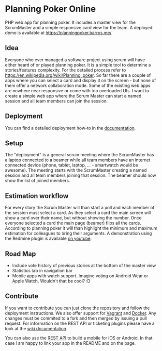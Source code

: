 # Planning Poker Online

PHP web app for planning poker. It includes a master view for the ScrumMaster and a simple responsive card view for the team. A deployed demo is available at https://planningpoker.barros.me/

## Idea
Everyone who ever managed a software project using scrum will have either heard of or played planning poker. It is a simple tool to determine a stories/features complexity. For the detailed process refer to https://en.wikipedia.org/wiki/Planning_poker. So far there are a couple of apps where you can select a card and display it on the screen - but none of them offer a network collaboration mode. Some of the existing web apps are nowhere near responsive or come with too overloaded UIs. I want to create a simple web app where the Scrum Master can start a named session and all team members can join the session.

## Deployment
You can find a detailed deployment how-to in the [documentation](https://github.com/gabrielbarr0s/scrumonline/blob/master/doc/Deployment.md).

## Setup
The "deployment" is a general scrum meeting where the ScrumMaster has a laptop connected to a beamer while all team members have an internet connected device (phone, tablet, laptop, ... - smartwatch would be awesome). The meeting starts with the ScrumMaster creating a named session and all team members joining that session. The beamer should now show the list of joined members.

## Estimation workflow
For every story the Scrum Master will than start a poll and each member of the session must select a card. As they select a card the main screen will show a card over their name, but without showing the number. Once everyone selected a card the main page (beamer) flips all the cards. According to planning poker it will than highlight the minimum and maximum estimation for colleagues to bring their arguments. A demonstration using the Redmine plugin is available [on youtube](https://www.youtube.com/watch?v=faRYrNz8MYw).

## Road Map
* Include vote history of previous stories at the bottom of the master view
* Statistics tab in navigation bar
* Mobile apps with watch support. Imagine voting on Android Wear or Apple Watch. Wouldn't that be cool? :D

## Contribute
If you want to contribute you can just clone the repository and follow the deployment instructions. We also offer support for [Vagrant](doc/Vagrant.md) and [Docker](doc/Docker.md). Any changes must be commited to a fork and then merged by issuing a pull request. For information on the REST API or ticketing plugins please have a look at the [wiki documentation](https://github.com/gabrielbarr0s/scrumonline/blob/master/doc/).

You can also use the [REST API](https://github.com/gabrielbarr0s/scrumonline/blob/master/doc/Developer-Documentation.md) to build a mobile for iOS or Android. In that case I am happy to link your app in the README and on the page.

